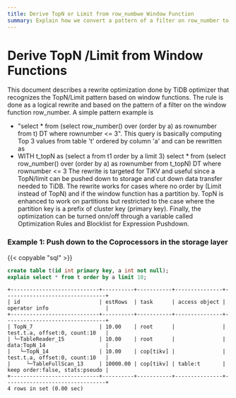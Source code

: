 ```yaml
---
title: Derive TopN or Limit from row_numbwe Window Function 
summary: Explain how we convert a pattern of a filter on row_number to TopN or Limit operator. This enables further TopN/Limit pushdown to TiKV which can greatly improve performance. 
---
```


# Derive TopN /Limit from Window Functions

This document describes a rewrite optimization done by TiDB optimizer that recognizes the TopN/Limit pattern based on window functions. The rule is done as a logical rewrite and based on the pattern of  a filter on the window function row_number. A simple pattern example is 
- "select * from (select row_number() over (order by a) as rownumber from t) DT where rownumber <= 3". This query is basically computing Top 3 values from table 't' ordered by column 'a' and can be rewritten as 
- WITH t_topN as (select a from t1 order by a limit 3) select * from (select row_number() over (order by a) as rownumber from t_topN) DT where rownumber <= 3
The rewrite is targeted for TiKV and useful since a TopN/limit can be pushed down to storage and cut down data transfer needed to TiDB.  The rewrite works for cases where no order by (Limit instead of TopN) and if the window function has a partition by. TopN is enhanced to work on partitions but restricted to the case where the partition key is a prefix of cluster key (primary key).  Finally, the optimization can be turned onn/off through a variable called Optimization Rules and Blocklist for Expression Pushdown.

### Example 1: Push down to the Coprocessors in the storage layer

{{< copyable "sql" >}}

```sql
create table t(id int primary key, a int not null);
explain select * from t order by a limit 10;
```

```
+----------------------------+----------+-----------+---------------+--------------------------------+
| id                         | estRows  | task      | access object | operator info                  |
+----------------------------+----------+-----------+---------------+--------------------------------+
| TopN_7                     | 10.00    | root      |               | test.t.a, offset:0, count:10   |
| └─TableReader_15           | 10.00    | root      |               | data:TopN_14                   |
|   └─TopN_14                | 10.00    | cop[tikv] |               | test.t.a, offset:0, count:10   |
|     └─TableFullScan_13     | 10000.00 | cop[tikv] | table:t       | keep order:false, stats:pseudo |
+----------------------------+----------+-----------+---------------+--------------------------------+
4 rows in set (0.00 sec)
```

